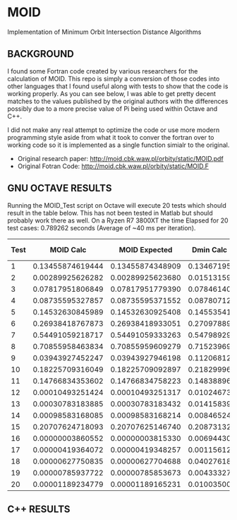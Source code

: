 # MOID
Implementation of Minimum Orbit Intersection Distance Algorithms

## BACKGROUND
I found some Fortran code created by various researchers for the calculation of MOID.  This repo is simply a conversion of those codes into other languages that I found useful along with tests to show that the code is working properly.  As you can see below, I was able to get pretty decent matches to the values published by the original authors with the differences possibly due to a more precise value of Pi being used within Octave and C++.

I did not make any real attempt to optimize the code or use more modern programming style aside from what it took to conver the fortran over to working code so it is implemented as a single function simialr to the original.

* Original research paper: http://moid.cbk.waw.pl/orbity/static/MOID.pdf
* Original Fotran Code: http://moid.cbk.waw.pl/orbity/static/MOID.F

## GNU OCTAVE RESULTS
Running the MOID_Test script on Octave will execute 20 tests which should result in the table below.  This has not been tested in Matlab but should probably work there as well.  On a Ryzen R7 3800XT the time Elapsed for 20 test cases: 0.789262 seconds (Average of ~40 ms per iteration).

Test  | MOID Calc | MOID Expected | Dmin Calc | Dmin Expected 
 ------|----------------|-------------------------|------------------|------------------
1 |      0.13455874619444 |       0.13455874348909  |      0.13467195  |    0.13467190
2 |      0.00289925626282 |       0.00289925623680  |      0.01513159   |   0.01513160
3 |      0.07817951806849 |       0.07817951779390  |      0.07846140   |   0.07846140
4 |      0.08735595327857 |       0.08735595371552  |      0.08780712   |   0.08780710
5 |      0.14532630845989 |       0.14532630925408  |      0.14553541  |    0.14553540
6 |      0.26938418767873 |       0.26938418933051  |      0.27097889  |    0.27097890
7 |      0.54491059218717 |       0.54491059333263  |      0.54798929  |    0.54798930
8 |      0.70855958463834 |       0.70855959609279  |      0.71523969  |    0.71523970
9 |      0.03943927452247 |       0.03943927946198  |      0.11206812  |    0.11206820
10|      0.18225709316049 |       0.18225709092897  |      0.21829996  |    0.21830000
11|      0.14766834353602 |       0.14766834758223  |      0.14838896  |    0.14838900
12|      0.00010493251424 |       0.00010493251317  |      0.01024673  |    0.01024670
13|      0.00030783183885 |       0.00030783183432  |      0.01415839  |    0.01415840
14|      0.00098583168085 |       0.00098583168214  |      0.00846524  |    0.00846520
15|      0.20707624718093 |       0.20707625146740  |      0.20873132  |    0.20873130
16 |     0.00000003860552 |       0.00000003815330  |      0.00694430  |    0.00694430
17 |     0.00000419364072 |       0.00000419348257  |      0.00115612  |    0.00115610
18 |     0.00000627750835 |       0.00000627704688  |      0.04027618  |    0.04027620
19 |     0.00000785937722 |       0.00000785853673  |      0.00433327  |    0.00433330
20 |     0.00001189234779 |       0.00001189165231  |      0.01003500  |    0.01003500



## C++ RESULTS



